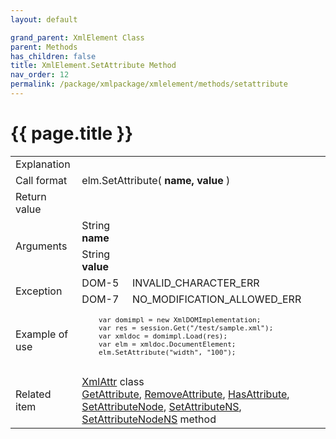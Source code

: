 ```yaml
---
layout: default

grand_parent: XmlElement Class
parent: Methods
has_children: false
title: XmlElement.SetAttribute Method
nav_order: 12
permalink: /package/xmlpackage/xmlelement/methods/setattribute
---
```

# {{ page.title }}

<table>
  <tr>
    <td>Explanation</td>
    <td colspan="2"></td>
  </tr>
  <tr>
    <td>Call format</td>
    <td colspan="2">elm.SetAttribute( <b>name, value</b> )</td>
  </tr>
  <tr>
    <td>Return value</td>
    <td colspan="2"></td>
  </tr>  
  <tr>
    <td rowspan="2">Arguments</td>
    <td>String <b>name</b></td>
    <td></td>
  </tr>
  <tr>
    <td>String <b>value</b></td>
    <td></td>
  </tr>
  <tr>
    <td rowspan="2">Exception</td>
    <td>DOM-5</td>
    <td>INVALID_CHARACTER_ERR</td>
  </tr>
  <tr>
    <td>DOM-7</td>
    <td>NO_MODIFICATION_ALLOWED_ERR</td>
  </tr>
  <tr>
    <td>Example of use</td>
    <td colspan="2"><code><pre>
    var domimpl = new XmlDOMImplementation;
    var res = session.Get("/test/sample.xml");
    var xmldoc = domimpl.Load(res);
    var elm = xmldoc.DocumentElement;
    elm.SetAttribute("width", "100");
    </pre></code></td>
  </tr>
  <tr>
    <td>Related item</td>
    <td colspan="2"><a href="/package/xmlpackage/xmlattr">XmlAttr</a> class<br><a href="/package/xmlpackage/xmlelement/methods/getattribute">GetAttribute</a>, <a href="/package/xmlpackage/xmlelement/methods/removeattribute">RemoveAttribute</a>, <a href="/package/xmlpackage/xmlelement/methods/hasattribute">HasAttribute</a>, <a href="/package/xmlpackage/xmlelement/methods/setattributenode">SetAttributeNode</a>, <a href="/package/xmlpackage/xmlelement/methods/setattributens">SetAttributeNS</a>, <a href="/package/xmlpackage/xmlelement/methods/setattributenodens">SetAttributeNodeNS</a> method</td>
  </tr>
</table>



